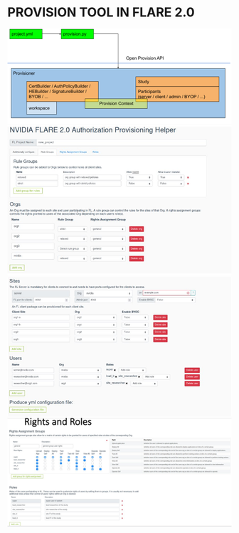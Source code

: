 # PROVISION TOOL IN FLARE 2.0

<p align="center">
  <img src="https://github.com/ajulyav/NVIDIA_FLARE/blob/main/Provision_Flare2.0/imgs/1.png" width="750">
  <img src="https://github.com/ajulyav/NVIDIA_FLARE/blob/main/Provision_Flare2.0/imgs/2.png" width="650">
  <img src="https://github.com/ajulyav/NVIDIA_FLARE/blob/main/Provision_Flare2.0/imgs/3.png" width="650">
  <img src="https://github.com/ajulyav/NVIDIA_FLARE/blob/main/Provision_Flare2.0/imgs/4.png" width="650">
</p>

